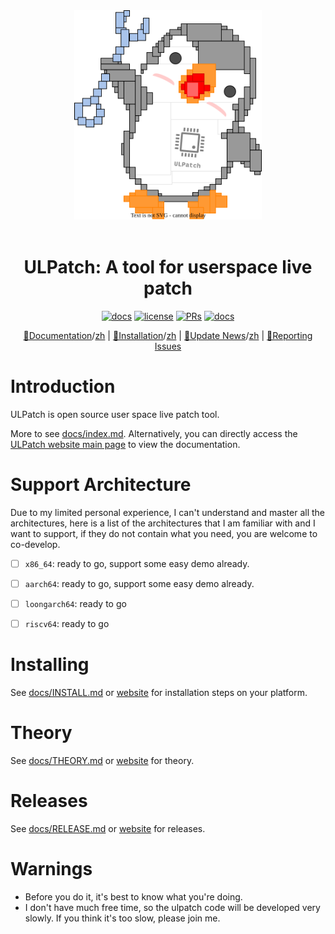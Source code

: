 <center><a href="docs/images/logo.drawio.svg"><img src="docs/images/logo.drawio.svg" border=0 width=300></a></center>
<br/>

<div align="center" markdown>

# ULPatch: A tool for userspace live patch

[![docs](https://github.com/Rtoax/ulpatch/actions/workflows/docs.yml/badge.svg)](https://rtoax.github.io/ulpatch/)
[![license](https://img.shields.io/github/license/Rtoax/ulpatch.svg)](https://github.com/Rtoax/ulpatch/blob/master/LICENSE)
[![PRs](https://img.shields.io/badge/PRs-welcome-pink.svg)](https://github.com/Rtoax/ulpatch/pulls)
[![docs](https://img.shields.io/badge/docs-latest-blue)](https://rtoax.github.io/ulpatch/)

[📝Documentation](https://rtoax.github.io/ulpatch/)/[zh](https://rtoax.github.io/ulpatch/) |
[🚀Installation](https://rtoax.github.io/ulpatch/INSTALL/)/[zh](https://rtoax.github.io/ulpatch/zh/INSTALL/) |
[🎉Update News](https://rtoax.github.io/ulpatch/RELEASE/)/[zh](https://rtoax.github.io/ulpatch/zh/RELEASE/) |
[🐛Reporting Issues](https://github.com/Rtoax/ulpatch/issues/new/choose)

</div>


# Introduction

ULPatch is open source user space live patch tool.

More to see [docs/index.md](docs/index.md). Alternatively, you can directly access the [ULPatch website main page](https://rtoax.github.io/ulpatch/) to view the documentation.


# Support Architecture

Due to my limited personal experience, I can't understand and master all the architectures, here is a list of the architectures that I am familiar with and I want to support, if they do not contain what you need, you are welcome to co-develop.

- [ ] `x86_64`: ready to go, support some easy demo already.
- [ ] `aarch64`: ready to go, support some easy demo already.
- [ ] `loongarch64`: ready to go
- [ ] `riscv64`: ready to go


# Installing

See [docs/INSTALL.md](docs/INSTALL.md) or [website](https://rtoax.github.io/ulpatch/INSTALL/) for installation steps on your platform.


# Theory

See [docs/THEORY.md](docs/THEORY.md) or [website](https://rtoax.github.io/ulpatch/theory/) for theory.


# Releases

See [docs/RELEASE.md](docs/RELEASE.md) or [website](https://rtoax.github.io/ulpatch/RELEASE/) for releases.


# Warnings

- Before you do it, it's best to know what you're doing.
- I don't have much free time, so the ulpatch code will be developed very slowly. If you think it's too slow, please join me.

